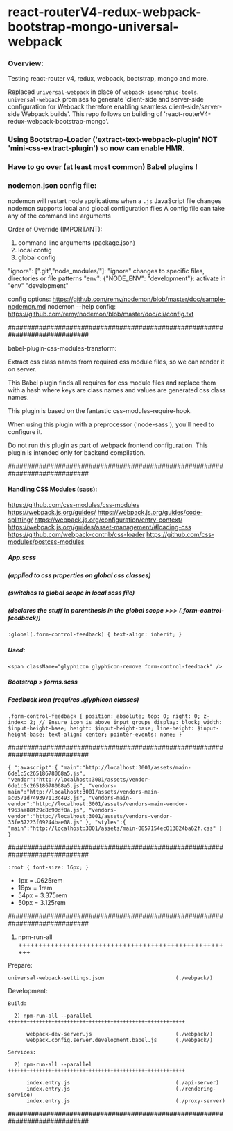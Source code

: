 # react-routerV4-redux-webpack-bootstrap-mongo-universal-webpack

### Overview:
Testing react-router v4, redux, webpack, bootstrap, mongo and more.

Replaced `universal-webpack` in place of `webpack-isomorphic-tools`. `universal-webpack` promises to generate 'client-side and server-side configuration for Webpack therefore enabling seamless client-side/server-side Webpack builds'. This repo follows on building of 'react-routerV4-redux-webpack-bootstrap-mongo'.


### Using Bootstrap-Loader ('extract-text-webpack-plugin' NOT 'mini-css-extract-plugin') so now can enable HMR.

### Have to go over (at least most common) Babel plugins !


### nodemon.json config file:

nodemon will restart node applications when a `.js` JavaScript file changes
nodemon supports local and global configuration files
A config file can take any of the command line arguments

Order of Override (IMPORTANT):

   1) command line arguments (package.json)
   2) local config
   3) global config

"ignore": [".git","node_modules/"]: "ignore" changes to specific files, directories or file patterns
"env": {"NODE_ENV": "development"}:  activate in "env" "development"

config options:        https://github.com/remy/nodemon/blob/master/doc/sample-nodemon.md
nodemon --help config: https://github.com/remy/nodemon/blob/master/doc/cli/config.txt


#############################################################################


babel-plugin-css-modules-transform:

Extract css class names from required css module files, so we can render it on server. 

This Babel plugin finds all requires for css module files and replace them with a hash
  where keys are class names and values are generated css class names.

This plugin is based on the fantastic css-modules-require-hook.

When using this plugin with a preprocessor ('node-sass'), you'll need to configure it.

Do not run this plugin as part of webpack frontend configuration. 
This plugin is intended only for backend compilation.


#############################################################################

#### Handling CSS Modules (sass):

https://github.com/css-modules/css-modules
https://webpack.js.org/guides/
https://webpack.js.org/guides/code-splitting/
https://webpack.js.org/configuration/entry-context/
https://webpack.js.org/guides/asset-management/#loading-css
https://github.com/webpack-contrib/css-loader
https://github.com/css-modules/postcss-modules



##### App.scss
##### (applied to css properties on global css classes)
##### (switches to global scope in local scss file)
##### (declares the stuff in parenthesis in the global scope >>> (.form-control-feedback))

`:global(.form-control-feedback) {
  text-align: inherit;
}`

##### Used:
`<span className="glyphicon glyphicon-remove form-control-feedback" />`

##### Bootstrap > forms.scss
##### Feedback icon (requires .glyphicon classes)

`.form-control-feedback {
  position: absolute;
  top: 0;
  right: 0;
  z-index: 2; // Ensure icon is above input groups
  display: block;
  width: $input-height-base;
  height: $input-height-base;
  line-height: $input-height-base;
  text-align: center;
  pointer-events: none;
}`

#############################################################################

`{
  "javascript":{
    "main":"http://localhost:3001/assets/main-6de1c5c26518678068a5.js",
    "vendor":"http://localhost:3001/assets/vendor-6de1c5c26518678068a5.js",
    "vendors-main":"http://localhost:3001/assets/vendors-main-ac0571d749397113c493.js",
    "vendors-main-vendor":"http://localhost:3001/assets/vendors-main-vendor-f963aa88f29c8c90df8a.js",
    "vendors-vendor":"http://localhost:3001/assets/vendors-vendor-33fe37223f09244bae08.js"
  },
  "styles":{
    "main":"http://localhost:3001/assets/main-0857154ec013824ba62f.css"
  }
}`

#############################################################################

`:root { font-size: 16px; }`

* 1px = .0625rem
* 16px = 1rem
* 54px = 3.375rem
* 50px = 3.125rem

#############################################################################

1) npm-run-all ++++++++++++++++++++++++++++++++++++++++++++++++++++++

  Prepare:

    universal-webpack-settings.json                       (./webpack/)

  Development:

    Build:

      2) npm-run-all --parallel +++++++++++++++++++++++++++++++++++++++++++++++++++++++++
      
          webpack-dev-server.js                           (./webpack/)
          webpack.config.server.development.babel.js      (./webpack/)

    Services:
    
      2) npm-run-all --parallel +++++++++++++++++++++++++++++++++++++++++++++++++++++++++
      
          index.entry.js                                  (./api-server)
          index.entry.js                                  (./rendering-service)
          index.entry.js                                  (./proxy-server)

#############################################################################
